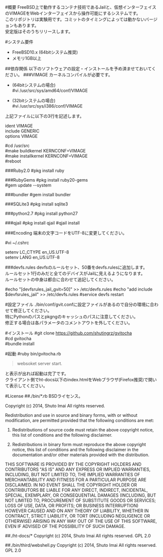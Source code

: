 #概要
FreeBSD上で動作するコンテナ技術であるJailと、仮想インターフェイスのVIMAGEをWebインターフェイスから操作可能にするシステムです。  
このリポジトリは実験用です。コミットのタイミングによっては動かないバージョンもあります。  
安定版はそのうちリリースします。

#システム要件
* FreeBSD10.x (64bitシステム推奨)
* メモリ1GB以上

##依存関係
以下のソフトウェアの設定・インストールを予め済ませておいてください。
###VIMAGE
カーネルコンパイルが必要です。

* (64bitシステムの場合)  
\#vi /usr/src/sys/amd64/conf/VIMAGE  

* (32bitシステムの場合)  
\#vi /usr/src/sys/i386/conf/VIMAGE

上記ファイルに以下の3行を記述します。
> 
ident VIMAGE  
include GENERIC  
options VIMAGE  


\#cd /usr/src  
\#make buildkernel KERNCONF=VIMAGE  
\#make installkernel KERNCONF=VIMAGE  
\#reboot

###Ruby2.0
\#pkg install ruby

###RubyGems
\#pkg install ruby20-gems  
\#gem update --system  

###bundler
\#gem install bundler

###SQLite3
\#pkg install sqlite3

###python2.7
\#pkg install python27

###qjail
\#pkg install qjail
\#qjail install

###Encoding
端末の文字コードをUTF-8に変更してください。

\#vi ~/.cshrc  
> 
setenv  LC_CTYPE en_US.UTF-8  
setenv  LANG     en_US.UTF-8

###devfs.rules
devfsのルールセット、50番をdevfs.rulesに追加します。  
ルールセット1行のみだと全てのデバイスがJailに見えるようになります。  
ルールセットの中身は都合に合わせて追記してください。

\#echo "[devfsrules_jail_gvit=50]" >> /etc/devfs.rules
\#echo "add include $devfsrules_jail" >> /etc/devfs.rules
\#service devfs restart

#設定ファイル
./bin/conf/gvit.confに設定ファイルがあるので自分の環境に合わせて修正してください。  
特にPythonのパスとpkgngのキャッシュのパスに注意してください。  
修正する場合は各パラメータのコメントアウトを外してください。  

#インストール
\#git clone https://github.com/shutingrz/gvitocha  
\#cd gvitocha  
\#bundle install  

#起動
\#ruby bin/gvitocha.rb
> websoket server start.  

と表示が出れば起動は完了です。  
クライアント側でht-docs以下のindex.htmlをWebブラウザ(Firefox推奨)で開いて表示してください。

#License
##./bin/*.rb
BSDライセンス。  

Copyright (c) 2014, Shuto Imai
All rights reserved.

Redistribution and use in source and binary forms, with or without modification, are permitted provided that the following conditions are met:

1. Redistributions of source code must retain the above copyright notice, this list of conditions and the following disclaimer.

2. Redistributions in binary form must reproduce the above copyright notice, this list of conditions and the following disclaimer in the documentation and/or other materials provided with the distribution.

THIS SOFTWARE IS PROVIDED BY THE COPYRIGHT HOLDERS AND CONTRIBUTORS "AS IS" AND ANY EXPRESS OR IMPLIED WARRANTIES, INCLUDING, BUT NOT LIMITED TO, THE IMPLIED WARRANTIES OF MERCHANTABILITY AND FITNESS FOR A PARTICULAR PURPOSE ARE DISCLAIMED. IN NO EVENT SHALL THE COPYRIGHT HOLDER OR CONTRIBUTORS BE LIABLE FOR ANY DIRECT, INDIRECT, INCIDENTAL, SPECIAL, EXEMPLARY, OR CONSEQUENTIAL DAMAGES (INCLUDING, BUT NOT LIMITED TO, PROCUREMENT OF SUBSTITUTE GOODS OR SERVICES; LOSS OF USE, DATA, OR PROFITS; OR BUSINESS INTERRUPTION) HOWEVER CAUSED AND ON ANY THEORY OF LIABILITY, WHETHER IN CONTRACT, STRICT LIABILITY, OR TORT (INCLUDING NEGLIGENCE OR OTHERWISE) ARISING IN ANY WAY OUT OF THE USE OF THIS SOFTWARE, EVEN IF ADVISED OF THE POSSIBILITY OF SUCH DAMAGE.

##./ht-docs/*
Copyright (c) 2014, Shuto Imai
All rights reserved.
GPL 2.0

##./bin/third/webshell.py
Copyright (c) 2014, Shuto Imai
All rights reserved.
GPL 2.0